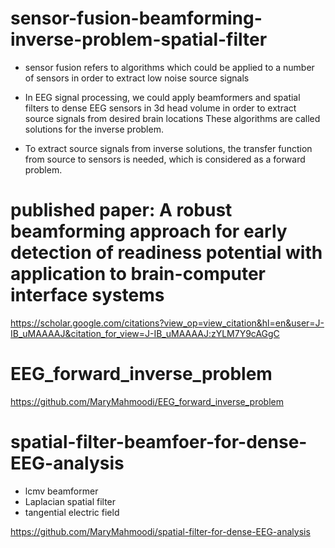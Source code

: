 # sensor-fusion-beamforming-inverse-problem-spatial-filter

* sensor fusion refers to algorithms which could be applied to a number of sensors in order to extract low noise source signals 


* In EEG signal processing, we could apply beamformers and spatial filters to dense EEG sensors in 3d head volume in order to extract source signals from desired brain locations 
These algorithms are called solutions for the inverse problem.

* To extract source signals from inverse solutions, the transfer function from source to sensors is needed, which is considered as a forward problem.

# published paper: A robust beamforming approach for early detection of readiness potential with application to brain-computer interface systems

https://scholar.google.com/citations?view_op=view_citation&hl=en&user=J-IB_uMAAAAJ&citation_for_view=J-IB_uMAAAAJ:zYLM7Y9cAGgC



# EEG_forward_inverse_problem

https://github.com/MaryMahmoodi/EEG_forward_inverse_problem


# spatial-filter-beamfoer-for-dense-EEG-analysis

 * lcmv beamformer 
 * Laplacian spatial filter
 * tangential electric field

https://github.com/MaryMahmoodi/spatial-filter-for-dense-EEG-analysis










